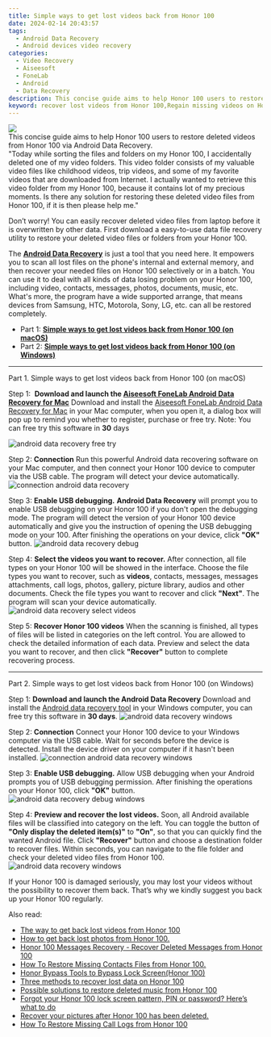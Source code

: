 ```yaml
---
title: Simple ways to get lost videos back from Honor 100
date: 2024-02-14 20:43:57
tags: 
  - Android Data Recovery
  - Android devices video recovery
categories: 
  - Video Recovery
  - Aiseesoft
  - FoneLab
  - Android
  - Data Recovery
description: This concise guide aims to help Honor 100 users to restore deleted videos from Honor 100 via Android Data Recovery.
keyword: recover lost videos from Honor 100,Regain missing videos on Honor 100,Honor 100 videos retrieval,restore deleted videos on Honor 100,retrieve wiped videos Honor 100,save lost videos on Honor 100,how to get video back from Honor 100,recover video from Honor 100,how to get the video back on Honor 100,how to recover video on Honor 100,Honor 100 video disappeared,how do i recover video on Honor 100
---
```


<img src="https://img0mobiles.techidaily.com/images/best-assets/devices/honor/honor-100/3.jpg" class="atpl-imgstyle"  />

<div class="atpl-content atpl-for-fonelab-android recover-video">

<div class="atpl-post-description-part-1">
This concise guide aims to help Honor 100 users to restore deleted videos from Honor 100 via Android Data Recovery.
</div>

<div class="atpl-post-description-part-2">
<div class="tpl-content-sub-paragraph-question">
    "Today while sorting the files and folders on my Honor 100, I accidentally deleted one of my video folders. This video folder consists of my valuable video files like childhood videos, trip videos, and some of my favorite videos that are downloaded from Internet. I actually wanted to retrieve this video folder from my Honor 100, because it contains lot of my precious moments. Is there any solution for restoring these deleted video files from Honor 100, if it is then please help me."
</div>
<div class="tpl-content-sub-paragraph-content">
  <p>
    Don’t worry! You can easily recover deleted video files from laptop before it is overwritten by other data. First download a easy-to-use data file recovery utility to restore your deleted video files or folders from your Honor 100.
  </p>
</div>
</div>

<div class="atpl-post-description-part-3">
<div class="tpl-content-sub-paragraph-normal">
    <p>
        The <a href="https://tools.techidaily.com/aiseesoft-android-data-recovery/" target="_blank" rel="noopener"><strong>Android Data Recovery</strong></a> is just a tool that you need here. It empowers you to scan all lost files on the phone's internal and external memory, and then recover your needed files on Honor 100 selectively or in a batch. You can use it to deal with all kinds of data losing problem on your Honor 100, including video, contacts, messages, photos, documents, music, etc. What's more, the program have a wide supported arrange, that means devices from Samsung, HTC, Motorola, Sony, LG, etc. can all be restored completely.
    </p>
</div>
</div>

<ul>
  <li>Part 1: <strong><a href="#p1"> Simple ways to get lost videos back from Honor 100  (on macOS)</a></strong></li>
  <li>Part 2: <strong><a href="#p2"> Simple ways to get lost videos back from Honor 100  (on Windows)</a></strong></li>
</ul>

<!-- Part 1 -->
<a id="p1" name="p1" ></a><hr>

<div>
  <span class="atpl-step-part-style">Part 1. Simple ways to get lost videos back from Honor 100 (on macOS)</span>
</div>  

<span class="atpl-stepstyle-a"><span>Step 1: </span></span> <strong>Download and launch the <a href="https://tools.techidaily.com/aiseesoft-android-data-recovery-for-mac/" target="_blank" rel="noopener">Aiseesoft FoneLab Android Data Recovery for Mac</a></strong>
Download and install the <a href="https://tools.techidaily.com/aiseesoft-android-data-recovery-for-mac/" target="_blank" rel="noopener">Aiseesoft FoneLab Android Data Recovery for Mac</a> in your Mac computer, when you open it, a dialog box will pop up to remind you whether to register, purchase or free try.
Note: You can free try this software in <strong>30</strong> days

<img src="https://tools.techidaily.com/images/apps/aiseesoft/android-data-recovery/mac-free-try.png" class="atpl-imgstyle" alt="android data recovery free try" />

<span class="atpl-stepstyle-a"><span>Step 2: </span></span> <strong>Connection</strong>
Run this powerful Android data recovering software on your Mac computer, and then connect your Honor 100 device to computer via the USB cable. The program will detect your device automatically.
<img src="https://tools.techidaily.com/images/apps/aiseesoft/android-data-recovery/mac-connection-interface.jpg" class="atpl-imgstyle" alt="connection android data recovery" />

<span class="atpl-stepstyle-a"><span>Step 3: </span></span> <strong>Enable USB debugging.</strong>
<strong>Android Data Recovery</strong> will prompt you to enable USB debugging on your Honor 100 if you don't open the debugging mode. The program will detect the version of your Honor 100 device automatically and give you the instruction of opening the USB debugging mode on your 100. After finishing the operations on your device, click <strong>"OK"</strong> button.
<img src="https://tools.techidaily.com/images/apps/aiseesoft/android-data-recovery/mac-android-usb-debug.jpg"  class="atpl-imgstyle" alt="android data recovery debug" />

<span class="atpl-stepstyle-a"><span>Step 4: </span></span> <strong>Select the videos you want to recover.</strong>
After connection, all file types on your Honor 100 will be showed in the interface. Choose the file types you want to recover, such as <strong>videos</strong>, contacts, messages, messages attachments, call logs, photos, gallery, picture library,  audios and other documents. Check the file types you want to recover and click <b>"Next"</b>. The program will scan your device automatically.
<img src="https://tools.techidaily.com/images/apps/aiseesoft/android-data-recovery/mac-choose-type-videos.jpg" class="atpl-imgstyle" alt="android data recovery select videos" />

<span class="atpl-stepstyle-a"><span>Step 5: </span></span> <strong>Recover Honor 100 videos</strong>
When the scanning is finished, all types of files will be listed in categories on the left control. You are allowed to check the detailed information of each data. Preview and select the data you want to recover, and then click <b>"Recover"</b> button to complete recovering process.


<a id="p2" name="p2"></a><hr>

<!-- Part 2 -->
<div>
<span class="atpl-step-part-style">Part 2. Simple ways to get lost videos back from Honor 100 (on Windows)</span>
</div>

<span class="atpl-stepstyle-a"><span>Step 1: </span></span> <strong>Download and launch the Android Data Recovery</strong>
Download and install the <a href="https://tools.techidaily.com/aiseesoft-android-data-recovery-for-win/" target="_blank" rel="noopener">Android data recovery tool</a> in your Windows computer, you can free try this software in <b>30 days</b>.
<img src="https://tools.techidaily.com/images/apps/aiseesoft/android-data-recovery/win-start-interface.png"  class="atpl-imgstyle" alt="android data recovery windows" />

<span class="atpl-stepstyle-a"><span>Step 2: </span></span> <strong>Connection</strong>
Connect your Honor 100 device to your Windows computer via the USB cable. Wait for seconds before the device is detected. Install the device driver on your computer if it hasn't been installed.
<img src="https://tools.techidaily.com/images/apps/aiseesoft/android-data-recovery/win-connection-interface.png" class="atpl-imgstyle" alt="connection android data recovery windows" />

<span class="atpl-stepstyle-a"><span>Step 3: </span></span> <strong>Enable USB debugging.</strong>
Allow USB debugging when your Android prompts you of USB debugging permission. After finishing the operations on your Honor 100, click <b>"OK"</b> button.
<img src="https://tools.techidaily.com/images/apps/aiseesoft/android-data-recovery/win-android-usb-debug.png" class="atpl-imgstyle" alt="android data recovery debug windows" />

<span class="atpl-stepstyle-a"><span>Step 4: </span></span> <strong>Preview and recover the lost videos.</strong>
Soon, all Android available files will be classified into category on the left. You can toggle the button of <b>"Only display the deleted item(s)"</b> to <b>"On"</b>, so that you can quickly find the wanted Android file. Click <b>"Recover"</b> button and choose a destination folder to recover files. Within seconds, you can navigate to the file folder and check your deleted video files from Honor 100.
<img src="https://tools.techidaily.com/images/apps/aiseesoft/android-data-recovery/win-recover-videos.jpg" class="atpl-imgstyle" alt="android data recovery windows" />

<div class="atpl-post-description-part-4">
<div class="tpl-content-sub-paragraph-normal">
    <p>
        If your Honor 100 is damaged seriously, you may lost your videos without the possibility to recover them back. That’s why we kindly suggest you back up your Honor 100 regularly.
    </p>
</div>
</div>

<ins class="adsbygoogle"
     style="display:block"
     data-ad-client="ca-pub-7571918770474297"
     data-ad-slot="8358498916"
     data-ad-format="auto"
     data-full-width-responsive="true"></ins>

<span class="atpl-alsoreadstyle">Also read:</span>
<div><ul>
<li><a href="/the-way-to-get-back-lost-videos-from-honor-100-by-fonelab-android-recover-video/" target="_blank" rel="noopener"><u>The way to get back lost videos from Honor 100</u></a></li>
<li><a href="/how-to-get-back-lost-photos-from-honor-100-by-fonelab-android-recover-photos/" target="_blank" rel="noopener"><u>How to get back lost photos from Honor 100.</u></a></li>
<li><a href="/honor-100-messages-recovery-recover-deleted-messages-from-honor-100-by-fonelab-android-recover-messages/" target="_blank" rel="noopener"><u>Honor 100 Messages Recovery - Recover Deleted Messages from Honor 100</u></a></li>
<li><a href="/how-to-restore-missing-contacts-files-from-honor-100-by-fonelab-android-recover-contacts/" target="_blank" rel="noopener"><u>How To  Restore Missing Contacts Files from Honor 100.</u></a></li>
<li><a href="/honor-bypass-tools-to-bypass-lock-screen-honor-100-by-drfone-android-unlock-android-unlock/" target="_blank" rel="noopener"><u>Honor Bypass Tools to Bypass Lock Screen(Honor 100)</u></a></li>
<li><a href="/three-methods-to-recover-lost-data-on-honor-100-by-fonelab-android-recover-data/" target="_blank" rel="noopener"><u>Three methods to recover lost data on Honor 100</u></a></li>
<li><a href="/possible-solutions-to-restore-deleted-music-from-honor-100-by-fonelab-android-recover-music/" target="_blank" rel="noopener"><u>Possible solutions to restore deleted music from Honor 100</u></a></li>
<li><a href="/forgot-your-honor-100-lock-screen-pattern-pin-or-password-here-s-what-to-do-by-drfone-android-unlock-android-unlock/" target="_blank" rel="noopener"><u>Forgot your Honor 100 lock screen pattern, PIN or password? Here’s what to do</u></a></li>
<li><a href="/recover-your-pictures-after-honor-100-has-been-deleted-by-fonelab-android-recover-pictures/" target="_blank" rel="noopener"><u>Recover your pictures after Honor 100 has been deleted.</u></a></li>
<li><a href="/how-to-restore-missing-call-logs-from-honor-100-by-fonelab-android-recover-call-logs/" target="_blank" rel="noopener"><u>How To  Restore Missing Call Logs from Honor 100</u></a></li>
</ul></div>

</div>
